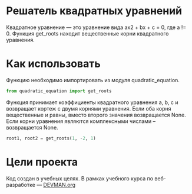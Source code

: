 # Решатель квадратных уравнений

Квадратное уравнение — это уравнение вида ax2 + bx + c = 0, где a != 0. 
Функция get_roots находит вещественные корни квадратного уравнения.

# Как использовать

Функцию необходимо импортировать из модуля quadratic_equation. 

```python
from quadratic_equation import get_roots
```
Функция принимает коэффициенты квадратного уравнения a, b, c и возвращает кортеж с двумя корнями уравнения. Если оба корня вещественные и равны, вместо второго значения возвращается None. Если корни уравнения являются комплексными числами – возвращается None. 

```python
root1, root2 = get_roots(1, -2, 1)
```

# Цели проекта

Код создан в учебных целях. В рамках учебного курса по веб-разработке ― [DEVMAN.org](https://devman.org)
